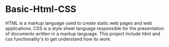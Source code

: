 # Basic-Html-CSS
HTML is a markup language used to create static web pages and web applications. CSS is a style sheet language responsible for the presentation of documents written in a markup language. This project include html and css functionality's to get understand how its work.
